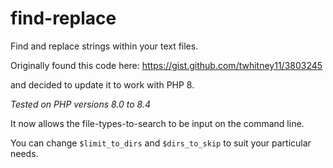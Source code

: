 # find-replace
Find and replace strings within your text files.

Originally found this code here:
https://gist.github.com/twhitney11/3803245

and decided to update it to work with PHP 8.

*Tested on PHP versions 8.0 to 8.4*

It now allows the file-types-to-search to be input on the command line.

You can change `$limit_to_dirs` and `$dirs_to_skip` to suit your particular needs.
